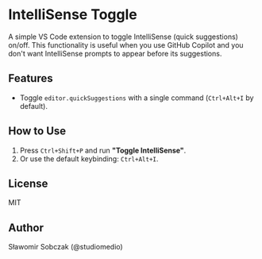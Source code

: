 # IntelliSense Toggle  

A simple VS Code extension to toggle IntelliSense (quick suggestions) on/off. This functionality is useful when you use GitHub Copilot and you don't want IntelliSense prompts to appear before its suggestions.

## Features  
- Toggle `editor.quickSuggestions` with a single command (`Ctrl+Alt+I` by default).  

## How to Use  
1. Press `Ctrl+Shift+P` and run **"Toggle IntelliSense"**.  
2. Or use the default keybinding: `Ctrl+Alt+I`.  

## License  
MIT

## Author
Sławomir Sobczak (@studiomedio)

